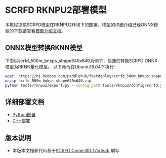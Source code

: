 # SCRFD RKNPU2部署模型

本教程提供SCRFD模型在RKNPU2环境下的部署，模型的详细介绍已经ONNX模型的下载请查看[模型介绍文档](../README.md)。

## ONNX模型转换RKNN模型

下面以scrfd_500m_bnkps_shape640x640为例子，快速的转换SCRFD ONNX模型为RKNN量化模型。 以下命令在Ubuntu18.04下执行:
```bash
wget  https://bj.bcebos.com/paddlehub/fastdeploy/scrfd_500m_bnkps_shape640x640.onnx
unzip scrfd_500m_bnkps_shape640x640.zip
python tools/rknpu2/export.py --config_path tools/rknpu2/config/scrfd.yaml
```



## 详细部署文档

- [Python部署](python/README.md)
- [C++部署](cpp/README.md)


## 版本说明

- 本版本文档和代码基于[SCRFD CommitID:17cdeab](https://github.com/deepinsight/insightface/tree/17cdeab12a35efcebc2660453a8cbeae96e20950) 编写
